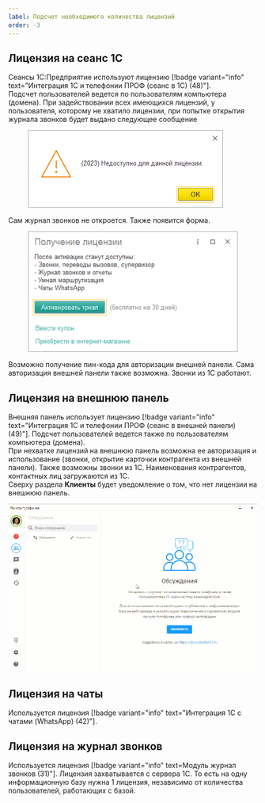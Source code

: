 ```yaml
---
label: Подсчет необходимого количества лицензий
order: -3
---
```

## Лицензия на сеанс 1С
Сеансы 1С:Предприятие используют лицензию [!badge variant="info" text="Интеграция 1С и телефонии ПРОФ (сеанс в 1С) (48)"].  
Подсчет пользователей ведется по пользователям компьютера (домена). При задействовании всех имеющихся лицензий, у пользователя, которому не хватило лицензии, при попытке открытия журнала звонков будет выдано следующее сообщение

<figure class="content-center">
    <img class="miko-shadow"  
    src="/assets/root-guides/license-count/nehvat_lic.png"
    alt="МИКО: нехватка лицензии на сеанс 1С"
    /> 
</figure>

Сам журнал звонков не откроется. Также появится форма.

<figure class="content-center">
    <img class="miko-shadow"  
    src="/assets/root-guides/license-count/nehvat_lic_trial.png"
    alt="МИКО: нехватка лицензии на сеанс 1С"
    /> 
</figure>
Возможно получение пин-кода для авторизации внешней панели. Сама авторизация внешней панели также возможна.
Звонки из 1С работают.

## Лицензия на внешнюю панель
Внешняя панель использует лицензию [!badge variant="info" text="Интеграция 1С и телефонии ПРОФ (сеанс в внешней панели) (49)"]. 
Подсчет пользователей ведется также по пользователям компьютера (домена). <br>
При нехватке лицензий на внешнюю панель возможна ее авторизация и использование (звонки, открытие карточки контрагента из внешней панели). Также возможны звонки из 1С. Наименования контрагентов, контактных лиц загружаются из 1С.  
Сверху раздела **Клиенты** будет уведомление о том, что нет лицензии на внешнюю панель.

<img class="miko-shadow play-on-hover"  
    src="/assets/root-guides/license-count/nehv_vp.gif"
    alt="МИКО: нехватка лицензии на внешнюю панель"
/>

## Лицензия на чаты
Используется лицензия [!badge variant="info" text="Интеграция 1С с чатами (WhatsApp) (42)"].

## Лицензия на журнал звонков
Используется лицензия [!badge variant="info" text=Модуль журнал звонков (31)"].
Лицензия захватывается с сервера 1С. То есть на одну информационную базу нужна 1 лицензия, независимо от количества пользователей, работающих с базой.